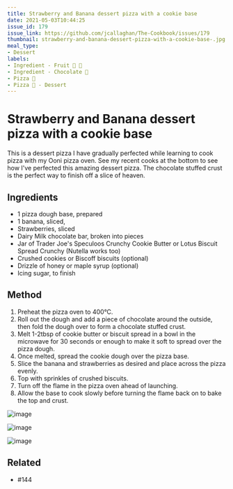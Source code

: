 ```yaml
---
title: Strawberry and Banana dessert pizza with a cookie base 
date: 2021-05-03T10:44:25
issue_id: 179
issue_link: https://github.com/jcallaghan/The-Cookbook/issues/179
thumbnail: strawberry-and-banana-dessert-pizza-with-a-cookie-base-.jpg
meal_type:
- Dessert
labels:
- Ingredient - Fruit 🍓 🍌
- Ingredient - Chocolate 🍫
- Pizza 🍕
- Pizza 🍕 - Dessert
---
```


# Strawberry and Banana dessert pizza with a cookie base 

This is a dessert pizza I have gradually perfected while learning to cook pizza with my Ooni pizza oven. See my recent cooks at the bottom to see how I've perfected this amazing dessert pizza. The chocolate stuffed crust is the perfect way to finish off a slice of heaven.

## Ingredients

- 1 pizza dough base, prepared
- 1 banana, sliced,
- Strawberries, sliced
- Dairy Milk chocolate bar, broken into pieces
- Jar of Trader Joe's Speculoos Crunchy Cookie Butter or Lotus Biscuit Spread Crunchy (Nutella works too)
- Crushed cookies or Biscoff biscuits (optional)
- Drizzle of honey or maple syrup (optional)
- Icing sugar, to finish

## Method

1. Preheat the pizza oven to 400°C.
1. Roll out the dough and add a piece of chocolate around the outside, then fold the dough over to form a chocolate stuffed crust.
1. Melt 1-2tbsp of cookie butter or biscuit spread in a bowl in the microwave for 30 seconds or enough to make it soft to spread over the pizza dough.
1. Once melted, spread the cookie dough over the pizza base.
1. Slice the banana and strawberries as desired and place across the pizza evenly.
1. Top with sprinkles of crushed biscuits.
1. Turn off the flame in the pizza oven ahead of launching.
1. Allow the base to cook slowly before turning the flame back on to bake the top and crust.

![image](https://github.com/jcallaghan/The-Cookbook/blob/main/recipes/images/strawberry-and-banana-dessert-pizza-with-a-cookie-base-1.jpg)

![image](https://github.com/jcallaghan/The-Cookbook/blob/main/recipes/images/strawberry-and-banana-dessert-pizza-with-a-cookie-base-2.jpg)

![image](https://github.com/jcallaghan/The-Cookbook/blob/main/recipes/images/strawberry-and-banana-dessert-pizza-with-a-cookie-base-3.jpg)

## Related
-  #144 

